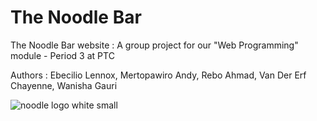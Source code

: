 # The Noodle Bar
The Noodle Bar website : 
A group project for our "Web Programming" module - Period 3 at PTC

Authors : Ebecilio Lennox, Mertopawiro Andy, Rebo Ahmad, Van Der Erf Chayenne, Wanisha Gauri

![noodle logo white small](https://user-images.githubusercontent.com/58387392/197628157-dc287af2-b6cf-4de8-a4be-be9386851208.png)

